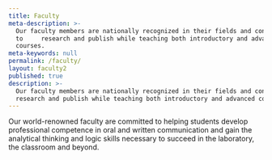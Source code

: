 ```yaml
---
title: Faculty
meta-description: >-
  Our faculty members are nationally recognized in their fields and continue
  to     research and publish while teaching both introductory and advanced
  courses.
meta-keywords: null
permalink: /faculty/
layout: faculty2
published: true
description: >-
  Our faculty members are nationally recognized in their fields and continue to
  research and publish while teaching both introductory and advanced courses.
---
```

Our world-renowned faculty are committed to helping students develop professional competence in oral and written communication and gain the analytical thinking and logic skills necessary to succeed in the laboratory, the classroom and beyond.

